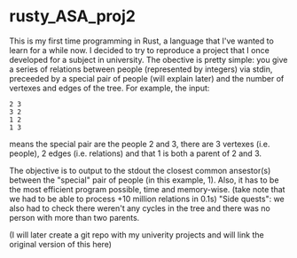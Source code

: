 # rusty_ASA_proj2
This is my first time programming in Rust, a language that I've wanted to learn for a while now. I
decided to try to reproduce a project that I once developed for a subject in university. The
obective is pretty simple: you give a series of relations between people (represented by integers)
via stdin, preceeded by a special pair of people (will explain later) and the number of vertexes and
edges of the tree. For example, the input:  
```
2 3
3 2
1 2
1 3
```
means the special pair are the people 2 and 3, there are 3 vertexes (i.e. people), 2 edges (i.e.
relations) and that 1 is both a parent of 2 and 3.  
  
The objective is to output to the stdout the closest common ansestor(s) between the "special" pair
of people (in this example, 1). Also, it has to be the most efficient program possible, time and
memory-wise. (take note that we had to be able to process +10 million relations in 0.1s)
"Side quests": we also had to check there weren't any cycles in the tree and there was no person
with more than two parents.  
  
(I will later create a git repo with my univerity projects and will link the original version of
this here)  
